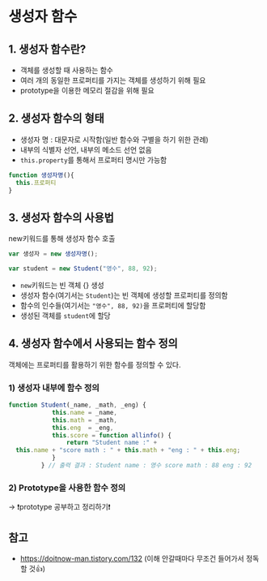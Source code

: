 # 생성자 함수
## 1. 생성자 함수란?
- 객체를 생성할 때 사용하는 함수
- 여러 개의 동일한 프로퍼티를 가지는 객체를 생성하기 위해 필요
- prototype을 이용한 메모리 절감을 위해 필요
## 2. 생성자 함수의 형태
- 생성자 명 : 대문자로 시작함(일반 함수와 구별을 하기 위한 관례)
- 내부의 식별자 선언, 내부의 메소드 선언 없음
- ```this.property```를 통해서 프로퍼티 명시만 가능함
```javascript
function 생성자명(){
  this.프로퍼티
}
```
## 3. 생성자 함수의 사용법
new키워드를 통해 생성자 함수 호출
```javascript
var 생성자 = new 생성자명();

var student = new Student("영수", 88, 92);
```
- ```new```키워드는 빈 객체 {} 생성
- 생성자 함수(여기서는 ```Student```)는 빈 객체에 생성할 프로퍼티를 정의함
- 함수의 인수들(여기서는 ```"영수", 88, 92)```을 프로퍼티에 할당함
- 생성된 객체를 ```student```에 할당
## 4. 생성자 함수에서 사용되는 함수 정의
객체에는 프로퍼티를 활용하기 위한 함수를 정의할 수 있다.
### 1) 생성자 내부에 함수 정의
```javascript
function Student(_name, _math, _eng) {
            this.name = _name,
            this.math = _math,
            this.eng  = _eng,
            this.score = function allinfo() {
                return "Student name :" + 
  this.name + "score math : " + this.math + "eng : " + this.eng;
            }
         } // 출력 결과 : Student name : 영수 score math : 88 eng : 92
```
### 2) Prototype을 사용한 함수 정의

-> ❗prototype 공부하고 정리하기❗

## 참고
- https://doitnow-man.tistory.com/132 (이해 안갈때마다 무조건 들어가서 정독할 것👍)
